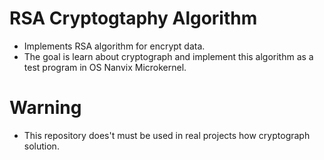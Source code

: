 # RSA Cryptogtaphy Algorithm 
- Implements RSA algorithm for encrypt data.
- The goal is learn about cryptograph and implement this algorithm as a test program in OS Nanvix Microkernel.

# Warning
- This repository does't must be used in real projects how cryptograph solution.
